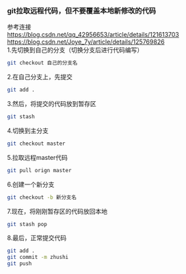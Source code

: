 ### git拉取远程代码，但不要覆盖本地新修改的代码
参考连接\
<https://blog.csdn.net/qq_42956653/article/details/121613703>\
<https://blog.csdn.net/Joye_7y/article/details/125769826>\
1.先切换到自己的分支（切换分支后进行代码编写）
```bash
git checkout 自己的分支名
```
2.在自己分支上，先提交
```bash
git add .
```
3.然后，将提交的代码放到暂存区
```bash
git stash
```
4.切换到主分支  
```bash
git checkout master
```
5.拉取远程master代码
```bash
git pull orign master
```
6.创建一个新分支
```bash
git checkout -b 新分支名
```
7.现在，将刚刚暂存区的代码放回本地
```bash
git stash pop
```
8.最后，正常提交代码
```bash
git add .
git commit -m zhushi
git push

